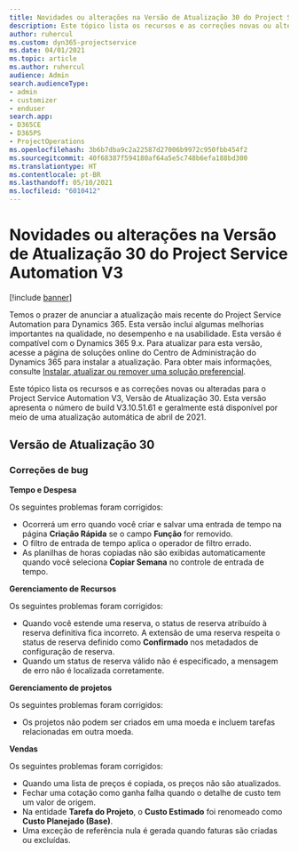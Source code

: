 ```yaml
---
title: Novidades ou alterações na Versão de Atualização 30 do Project Service Automation V3
description: Este tópico lista os recursos e as correções novas ou alteradas disponíveis na Versão de Atualização 30 do Project Service Automation V3.
author: ruhercul
ms.custom: dyn365-projectservice
ms.date: 04/01/2021
ms.topic: article
ms.author: ruhercul
audience: Admin
search.audienceType:
- admin
- customizer
- enduser
search.app:
- D365CE
- D365PS
- ProjectOperations
ms.openlocfilehash: 3b6b7dba9c2a22587d27006b9972c950fbb454f2
ms.sourcegitcommit: 40f68387f594180af64a5e5c748b6efa188bd300
ms.translationtype: HT
ms.contentlocale: pt-BR
ms.lasthandoff: 05/10/2021
ms.locfileid: "6010412"
---
```

# <a name="whats-new-or-changed-in-project-service-automation-update-release-30-v3"></a>Novidades ou alterações na Versão de Atualização 30 do Project Service Automation V3

[!include [banner](../includes/psa-now-project-operations.md)]

Temos o prazer de anunciar a atualização mais recente do Project Service Automation para Dynamics 365. Esta versão inclui algumas melhorias importantes na qualidade, no desempenho e na usabilidade. Esta versão é compatível com o Dynamics 365 9.x. Para atualizar para esta versão, acesse a página de soluções online do Centro de Administração do Dynamics 365 para instalar a atualização. Para obter mais informações, consulte [Instalar, atualizar ou remover uma solução preferencial](/power-platform/admin/install-remove-preferred-solution.md).

Este tópico lista os recursos e as correções novas ou alteradas para o Project Service Automation V3, Versão de Atualização 30. Esta versão apresenta o número de build V3.10.51.61 e geralmente está disponível por meio de uma atualização automática de abril de 2021.

## <a name="update-release-30"></a>Versão de Atualização 30

### <a name="bug-fixes"></a>Correções de bug

**Tempo e Despesa**

Os seguintes problemas foram corrigidos:

- Ocorrerá um erro quando você criar e salvar uma entrada de tempo na página **Criação Rápida** se o campo **Função** for removido.
- O filtro de entrada de tempo aplica o operador de filtro errado.
- As planilhas de horas copiadas não são exibidas automaticamente quando você seleciona **Copiar Semana** no controle de entrada de tempo.

**Gerenciamento de Recursos**

Os seguintes problemas foram corrigidos:

- Quando você estende uma reserva, o status de reserva atribuído à reserva definitiva fica incorreto. A extensão de uma reserva respeita o status de reserva definido como **Confirmado** nos metadados de configuração de reserva.
- Quando um status de reserva válido não é especificado, a mensagem de erro não é localizada corretamente.

**Gerenciamento de projetos**

Os seguintes problemas foram corrigidos:

- Os projetos não podem ser criados em uma moeda e incluem tarefas relacionadas em outra moeda.

**Vendas**

Os seguintes problemas foram corrigidos:

- Quando uma lista de preços é copiada, os preços não são atualizados.
- Fechar uma cotação como ganha falha quando o detalhe de custo tem um valor de origem.
- Na entidade **Tarefa do Projeto**, o **Custo Estimado** foi renomeado como **Custo Planejado (Base)**.
- Uma exceção de referência nula é gerada quando faturas são criadas ou excluídas.
